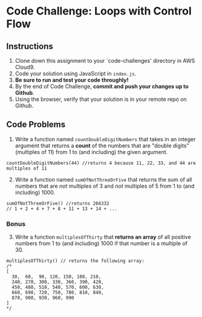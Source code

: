 # Code Challenge: Loops with Control Flow

## Instructions

1. Clone down this assignment to your `code-challenges' directory in AWS Cloud9.  
2. Code your solution using JavaScript in `index.js`. 
3. **Be sure to run and test your code throughly!**
4. By the end of Code Challenge, **commit and push your changes up to Github**.
5. Using the browser, verify that your solution is in your remote repo on Github.

## Code Problems

1. Write a function named `countDoubleDigitNumbers` that takes in an integer argument that returns a **count** of the numbers that are "double digits"(multiples of 11) from  1 to (and including) the given argument. 
```
countDoubleDigitNumbers(44) //returns 4 because 11, 22, 33, and 44 are multiples of 11 
```

2. Write a function named `sumOfNotThreeOrFive` that returns the sum of all numbers that are *not* multiples of 3 and  *not* multiples of 5 from 1 to (and including) 1000.
```
sumOfNotThreeOrFive() //returns 266332 
// 1 + 2 + 4 + 7 + 8 + 11 + 13 + 14 + ...
```


### Bonus 
3. Write a function `multiplesOfThirty` that **returns an array** of all positive numbers from 1 to (and including) 1000 if that number is a multiple of 30. 
```
multiplesOfThirty() // returns the following array:
/*
[
  30,  60,  90, 120, 150, 180, 210,
  240, 270, 300, 330, 360, 390, 420,
  450, 480, 510, 540, 570, 600, 630,
  660, 690, 720, 750, 780, 810, 840,
  870, 900, 930, 960, 990
]
*/
```

